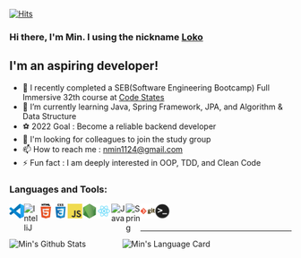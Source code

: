 [![Hits](https://hits.seeyoufarm.com/api/count/incr/badge.svg?url=https%3A%2F%2Fgithub.com%2Fnmin11%2Fhit-counter&count_bg=%2379C83D&title_bg=%23555555&icon=&icon_color=%23E7E7E7&title=hits&edge_flat=false)](https://hits.seeyoufarm.com)

### Hi there, I'm Min. I using the nickname [Loko](https://loko1124.tistory.com/)

## I'm an aspiring developer!

- 🏫 I recently completed a SEB(Software Engineering Bootcamp) Full Immersive 32th course at [Code States](https://www.codestates.com/)
- 🌱 I’m currently learning Java, Spring Framework, JPA, and Algorithm & Data Structure
- ⚽️ 2022 Goal : Become a reliable backend developer
- 👯 I'm looking for colleagues to join the study group
- 📫 How to reach me : nmin1124@gmail.com
- ⚡ Fun fact : I am deeply interested in OOP, TDD, and Clean Code

### Languages and Tools:

<img align="left" alt="Visual Studio Code" width="26px" src="https://raw.githubusercontent.com/github/explore/80688e429a7d4ef2fca1e82350fe8e3517d3494d/topics/visual-studio-code/visual-studio-code.png" />
<img align="left" alt="IntelliJ" width="26px" src="https://user-images.githubusercontent.com/75058239/130307240-e1bb8f63-9068-46e1-993a-cb0c4b38be2d.png" />
<img align="left" alt="HTML5" width="26px" src="https://raw.githubusercontent.com/github/explore/80688e429a7d4ef2fca1e82350fe8e3517d3494d/topics/html/html.png" />
<img align="left" alt="CSS3" width="26px" src="https://raw.githubusercontent.com/github/explore/80688e429a7d4ef2fca1e82350fe8e3517d3494d/topics/css/css.png" />
<img align="left" alt="JavaScript" width="26px" src="https://raw.githubusercontent.com/github/explore/80688e429a7d4ef2fca1e82350fe8e3517d3494d/topics/javascript/javascript.png" />
<img align="left" alt="Node.js" width="26px" src="https://raw.githubusercontent.com/github/explore/80688e429a7d4ef2fca1e82350fe8e3517d3494d/topics/nodejs/nodejs.png" />
<img align="left" alt="React" width="26px" src="https://raw.githubusercontent.com/github/explore/80688e429a7d4ef2fca1e82350fe8e3517d3494d/topics/react/react.png" />
<img align="left" alt="Java" width="26px" src="https://user-images.githubusercontent.com/75058239/130308850-689243dc-6aaf-461f-96a9-91bb7e864a75.png" />
<img align="left" alt="Spring" width="26px" src="https://user-images.githubusercontent.com/75058239/130307244-f6ed206a-523e-47b2-b713-2eb8d24507b1.jpg" />
<img align="left" alt="Git" width="26px" src="https://raw.githubusercontent.com/github/explore/80688e429a7d4ef2fca1e82350fe8e3517d3494d/topics/git/git.png" />
<img align="left" alt="Terminal" width="26px" src="https://raw.githubusercontent.com/github/explore/80688e429a7d4ef2fca1e82350fe8e3517d3494d/topics/terminal/terminal.png" />

</br>
</br>

---

<img align="left" width="40%" height="135px" alt="Min's Github Stats" src="https://github-readme-stats.vercel.app/api?username=nmin11&show_icons=true&hide_border=true&theme=cobalt"/>

<img align="left" width="40%" height="135px" alt="Min's Language Card" src="https://github-readme-stats.vercel.app/api/top-langs/?username=nmin11&layout=compact"/>
